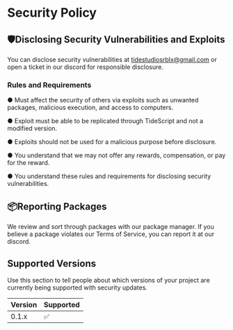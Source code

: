 # Security Policy
## 🛡Disclosing Security Vulnerabilities and Exploits
You can disclose security vulnerabilities at tidestudiosrblx@gmail.com or open a ticket in our discord for responsible disclosure.
### Rules and Requirements
● Must affect the security of others via exploits such as unwanted packages, malicious execution, and access to computers.

● Exploit must be able to be replicated through TideScript and not a modified version.

● Exploits should not be used for a malicious purpose before disclosure.

● You understand that we may not offer any rewards, compensation, or pay for the reward. 

● You understand these rules and requirements for disclosing security vulnerabilities.

## 📦Reporting Packages
We review and sort through packages with our package manager. If you believe a package violates our Terms of Service, you can report it at our discord.
## Supported Versions

Use this section to tell people about which versions of your project are
currently being supported with security updates.

| Version | Supported          |
| ------- | ------------------ |
| 0.1.x   | ✅ |
